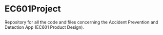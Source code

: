# EC601Project
Repository for all the code and files concerning the Accident Prevention and Detection App (EC601 Product Design).
